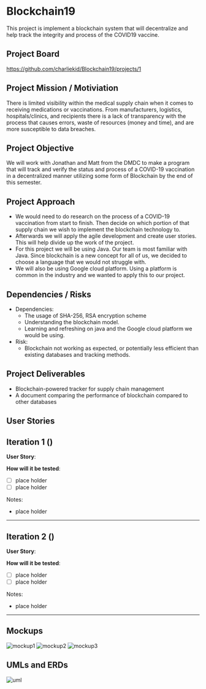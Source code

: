 # Blockchain19
This project is implement a blockchain system that will decentralize and help track the integrity and process of the COVID19 vaccine.

## Project Board
https://github.com/charliekid/Blockchain19/projects/1

## Project Mission / Motiviation

There is limited visibility within the medical supply chain when it comes to receiving medications or vaccinations. From manufacturers, logistics, hospitals/clinics, and recipients there is a lack of transparency with the process that causes errors, waste of resources (money and time), and are more susceptible to data breaches.

## Project Objective
We will work with Jonathan and Matt from the DMDC to make a program that will track and verify the status and process of a COVID-19 vaccination in a decentralized manner utilizing some form of Blockchain by the end of this semester.

## Project Approach
- We would need to do research on the process of a COVID-19 vaccination from start to finish. Then decide on which portion of that supply chain we wish to implement the blockchain technology to.
- Afterwards we will apply the agile development and create user stories. This will help divide up the work of the project.
- For this project we will be using Java. Our team is most familiar with Java. Since blockchain is a new concept for all of us, we decided to choose a language that we would not struggle with.
- We will also be using Google cloud platform. Using a platform is common in the industry and we wanted to apply this to our project.

## Dependencies / Risks
- Dependencies:
    - The usage of SHA-256, RSA encryption scheme
    - Understanding the blockchain model.
    - Learning and refreshing on java and the Google cloud platform we would be using.
- Risk:
    - Blockchain not working as expected, or potentially less efficient than existing databases and tracking methods.

## Project Deliverables
- Blockchain-powered tracker for supply chain management
- A document comparing the performance of blockchain compared to other databases


## User Stories


## Iteration 1 ()

**User Story**:

**How will it be tested**:
- [ ] place holder
- [ ] place holder

Notes:
- place holder

***

## Iteration 2 ()

**User Story**:

**How will it be tested**:
- [ ] place holder
- [ ] place holder

Notes:
- place holder

***

## Mockups
![mockup1](/img/mockup-1.png)
![mockup2](/img/mockup-2.png)
![mockup3](/img/mockup-3.png)

## UMLs and ERDs
![uml](img/uml1.png)
